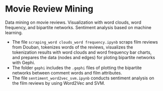 # Movie Review Mining
Data mining on movie reviews. Visualization with word clouds, word frequency, and bipartite networks. Sentiment analysis based on machine learning.

+ The file `scraping_word clouds_word frequency.ipynb` scraps film reviews from Douban, tokenizes words of the reviews, visualizes the tokenization results with word clouds and word frequency bar charts, and prepares the data (nodes and edges) for ploting bipartite networks with Gephi.
+ The folder `gephi` includes the `.gephi` files of plotting the bipartite networks between comment words and film attributes.
+ The file `sentiment_word2vec_svm.ipynb` conducts sentiment analysis on the film reviews by using Word2Vec and SVM.

